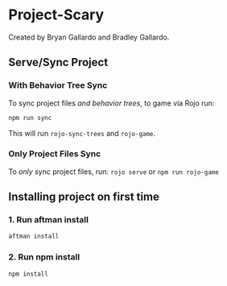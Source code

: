 # Project-Scary
Created by Bryan Gallardo and Bradley Gallardo.

## Serve/Sync Project
### With Behavior Tree Sync
To sync project files *and behavior trees*, to game via Rojo run:
```bash
npm run sync
```
This will run `rojo-sync-trees` and `rojo-game`.

### Only Project Files Sync
To *only* sync project files, run:
`rojo serve` or `npm run rojo-game`

## Installing project on first time
### 1. Run aftman install
```bash
aftman install
```

### 2. Run npm install
```bash
npm install
```